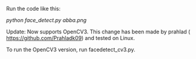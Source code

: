 Run the code like this:

*python face_detect.py abba.png*

Update: Now supports OpenCV3. This change has been made by prahlad ( https://github.com/Prahladk09) and tested on Linux.

To run the OpenCV3 version, run facedetect_cv3.py.
